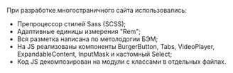 При разработке многостраничного сайта использовались:

- Препроцессор стилей Sass (SCSS);
- Адаптивные единицы измерения "Rem";
- Вся разметка написана по метолодогии БЭМ;
- На JS реализованы компоненты BurgerButton, Tabs, VideoPlayer, ExpandableContent, InputMask и кастомный Select;
- Код JS декомпозирован на модули с классами в отдельных файлах.
